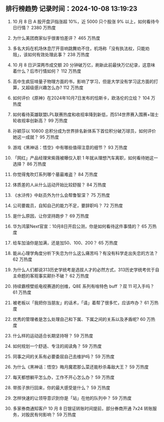 
## 排行榜趋势 记录时间：2024-10-08 13:19:23
  
  1. 10 月 8 日 A 股开盘沪指涨超 10%，近 5000 只个股涨 9% 以上，如何看待今日行情？ 2380 万热度
    
  2. 为什么美团商家似乎很害怕差评？ 465 万热度
    
  3. 多名大妈在机场休息厅开音响跳舞劝不住，机场称「没有执法权，只能劝阻」，该如何有效处理此事？ 238 万热度
    
  4. 10 月 8 日沪深两市成交额 20 分钟破万亿，刷新此前最快万亿纪录，这意味着什么？后市行情如何？ 112 万热度
    
  5. 高中生疯狂啃量子物理方面的书，影响了学习，但是大学没有学习这方面的打算，又超级感兴趣怎么办? 112 万热度
    
  6. 如何评价《原神》在2024年10月7日发布的恰斯卡，欧洛伦的立绘？ 104 万热度
    
  7. 如何看待英雄联盟LPL联赛热度和收视率降到新低，而S14世界赛入围赛+瑞士轮收视率创新高？ 99 万热度
    
  8. 孙颖莎以 10800 总积分成为世界排名新体系下首位积分破万球员，如何评价她这一成就？ 95 万热度
    
  9. 游戏《黑神话：悟空》中有哪些值得注意的细节？ 93 万热度
    
  10. 「网红」产品经理宋紫薇被曝仅入职 1 年就从理想汽车离职，如何看待她这一选择？ 86 万热度
    
  11. 你觉得鬼吹灯系列哪个墓最难盗？ 84 万热度
    
  12. 体质差的人从什么运动开始比较舒服？ 84 万热度
    
  13. 《水浒传》中赵员外为什么会帮鲁智深？ 75 万热度
    
  14. 公司要裁员，自知自己的能力不足，要辞职吗？ 72 万热度
    
  15. 是什么原因，让你坚持跑步？ 69 万热度
    
  16. 华为鸿蒙Next官宣：10月8日开启公测，你是如何看待这件事情的？ 65 万热度
    
  17. 给车加油你是加满，还是加50、100、200？ 65 万热度
    
  18. 能从心理学角度分析下失恋为什么这么痛苦吗？有没有科学走出失恋的方法？ 62 万热度
    
  19. 为什么人们都说313历史学统考是选拔人才的必然方式，313历史学统考优于自主命题的客观事实颠扑不破？ 62 万热度
    
  20. 持续霸榜壁纸电视赛道的创维，Q8E 系列有啥特色 buff ？双 11 可入手吗？ 61 万热度
    
  21. 被老板以「我把你当朋友」的话术，「请」着帮了很多忙，应该咋办？ 61 万热度
    
  22. 优秀的管理者是怎么处理自己和下属、下属之间的关系以及矛盾呢? 60 万热度
    
  23. 什么样的运动适合长期坚持呀？ 59 万热度
    
  24. 如何规划一个舒适、专注的阅读角？ 59 万热度
    
  25. 同事之间的关系有必要委屈自己去维护吗？ 59 万热度
    
  26. 为什么《黑神话：悟空》晦月魔君那么菜还能秒杀毒敌大王？ 59 万热度
    
  27. 每天都想躺平怎么办，工作不开心怎么办？ 59 万热度
    
  28. 带孩子旅行回来，你的最大感受是什么？ 59 万热度
    
  29. 怎样快速的让领导意识到你是「站」在他的队列中？ 59 万热度
    
  30. 多家券商通知客户 10 月 8 日银证转账时间提前，部分券商开通 7x24 转账服务，对股民有何影响？ 59 万热度
    